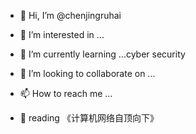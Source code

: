 - 👋 Hi, I’m @chenjingruhai
- 👀 I’m interested in ...
- 🌱 I’m currently learning ...cyber security
- 💞️ I’m looking to collaborate on ...
- 📫 How to reach me ...



- 👀 reading  《计算机网络自顶向下》

<!---
chenjingruhai/chenjingruhai is a ✨ special ✨ repository because its `README.md` (this file) appears on your GitHub profile.
You can click the Preview link to take a look at your changes.
--->
